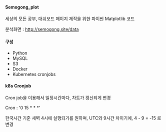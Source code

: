 #### Semogong_plot

세상의 모든 공부, 대쉬보드 페이지 제작을 위한 파이썬 Matplotlib 코드

분석화면 : http://semogong.site/data

#### 구성

- Python
- MySQL
- S3
- Docker
- Kubernetes cronjobs


#### k8s Cronjob
Cron job을 이용해서 일정시간마다, 차트가 갱신되게 변경

Cron : '0 15 * * *'

한국시간 기준 새벽 4시에 실행되기를 원하며, UTC와 9시간 차이기에, 4 - 9 = -15 로 변경
